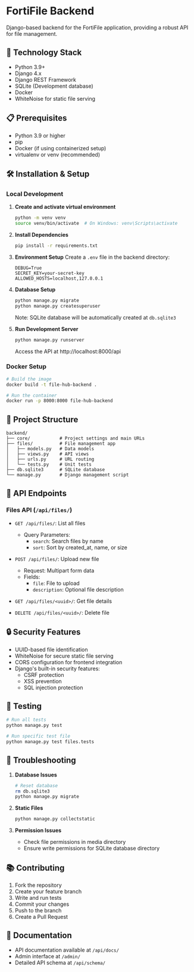 # FortiFile Backend

Django-based backend for the FortiFile application, providing a robust API for file management.

## 🚀 Technology Stack

- Python 3.9+
- Django 4.x
- Django REST Framework
- SQLite (Development database)
- Docker
- WhiteNoise for static file serving

## 📋 Prerequisites

- Python 3.9 or higher
- pip
- Docker (if using containerized setup)
- virtualenv or venv (recommended)

## 🛠️ Installation & Setup

### Local Development

1. **Create and activate virtual environment**
   ```bash
   python -m venv venv
   source venv/bin/activate  # On Windows: venv\Scripts\activate
   ```

2. **Install Dependencies**
   ```bash
   pip install -r requirements.txt
   ```

3. **Environment Setup**
   Create a `.env` file in the backend directory:
   ```env
   DEBUG=True
   SECRET_KEY=your-secret-key
   ALLOWED_HOSTS=localhost,127.0.0.1
   ```

4. **Database Setup**
   ```bash
   python manage.py migrate
   python manage.py createsuperuser
   ```
   Note: SQLite database will be automatically created at `db.sqlite3`

5. **Run Development Server**
   ```bash
   python manage.py runserver
   ```
   Access the API at http://localhost:8000/api

### Docker Setup

```bash
# Build the image
docker build -t file-hub-backend .

# Run the container
docker run -p 8000:8000 file-hub-backend
```

## 📁 Project Structure

```
backend/
├── core/           # Project settings and main URLs
├── files/          # File management app
│   ├── models.py   # Data models
│   ├── views.py    # API views
│   ├── urls.py     # URL routing
│   └── tests.py    # Unit tests
├── db.sqlite3      # SQLite database
└── manage.py       # Django management script
```

## 🔌 API Endpoints

### Files API (`/api/files/`)

- `GET /api/files/`: List all files
  - Query Parameters:
    - `search`: Search files by name
    - `sort`: Sort by created_at, name, or size

- `POST /api/files/`: Upload new file
  - Request: Multipart form data
  - Fields:
    - `file`: File to upload
    - `description`: Optional file description

- `GET /api/files/<uuid>/`: Get file details
- `DELETE /api/files/<uuid>/`: Delete file

## 🔒 Security Features

- UUID-based file identification
- WhiteNoise for secure static file serving
- CORS configuration for frontend integration
- Django's built-in security features:
  - CSRF protection
  - XSS prevention
  - SQL injection protection

## 🧪 Testing

```bash
# Run all tests
python manage.py test

# Run specific test file
python manage.py test files.tests
```

## 🐛 Troubleshooting

1. **Database Issues**
   ```bash
   # Reset database
   rm db.sqlite3
   python manage.py migrate
   ```

2. **Static Files**
   ```bash
   python manage.py collectstatic
   ```

3. **Permission Issues**
   - Check file permissions in media directory
   - Ensure write permissions for SQLite database directory

## 📚 Contributing

1. Fork the repository
2. Create your feature branch
3. Write and run tests
4. Commit your changes
5. Push to the branch
6. Create a Pull Request

## 📖 Documentation

- API documentation available at `/api/docs/`
- Admin interface at `/admin/`
- Detailed API schema at `/api/schema/` 